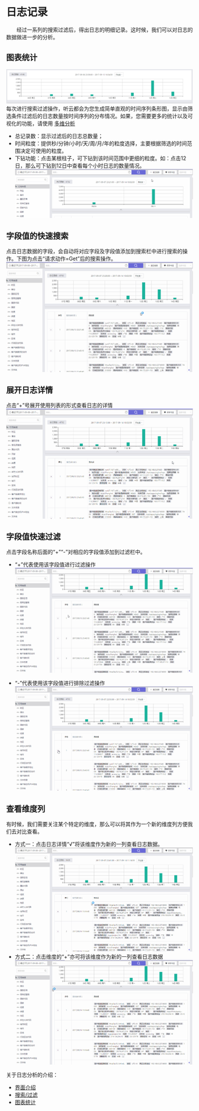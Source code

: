 # 日志记录
&emsp;&emsp;经过一系列的搜索过滤后，得出日志的明细记录。这时候，我们可以对日志的数据做进一步的分析。

## 图表统计
  ![](/assets/log/chart-1.png)
每次进行搜索过滤操作，听云都会为您生成简单直观的时间序列条形图，显示由筛选条件过滤后的日志数量按时间序列的分布情况。如果，您需要更多的统计以及可视化的功能，请使用 [多维分析](analytics/data-index.md)

* 总记录数：显示过滤后的日志总数量；
* 时间粒度：提供秒/分钟/小时/天/周/月/年的粒度选择，主要根据筛选的时间范围决定可使用的粒度。
* 下钻功能：点击某根柱子，可下钻到该时间范围中更细的粒度。如：点击12日，那么可下钻到12日中查看每个小时日志的数量情况。
  ![](/assets/log/log-6.gif)

## 字段值的快速搜索
点击日志数据的字段，会自动将对应字段及字段值添加到搜索栏中进行搜索的操作。下图为点击“请求动作=Get”后的搜索操作。
  ![](/assets/log/log-7.gif)

## 展开日志详情
点击“+”号展开使用列表的形式查看日志的详情
 ![](/assets/log/log-8.gif)

## 字段值快速过滤
	
点击字段名称后面的“+”“-”对相应的字段值添加到过滤栏中。
* “+”代表使用该字段值进行过滤操作
  ![](/assets/log/log-9.gif)

* “-”代表使用该字段值进行排除过滤操作
 ![](/assets/log/log-10.gif)

## 查看维度列
有时候，我们需要关注某个特定的维度，那么可以将其作为一个新的维度列方便我们去对比查看。
* 方式一：点击日志详情“√”将该维度作为新的一列查看日志数据。
 ![](/assets/log/log-11.gif)
* 方式二：点击维度的“+”亦可将该维度作为新的一列查看日志数据
 ![](/assets/log/log-12.gif)



 关于日志分析的介绍：
* [界面介绍](log-index.md#intro)
* [搜索/过滤](search.md)
* [图表统计](log.md#graphic)

